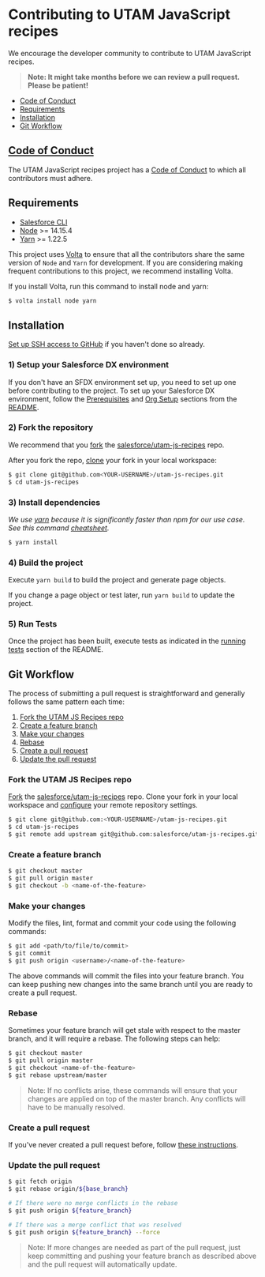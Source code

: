 # Contributing to UTAM JavaScript recipes

We encourage the developer community to contribute to UTAM JavaScript recipes.

> **Note: It might take months before we can review a pull request. Please be patient!**

-   [Code of Conduct](#code-of-conduct)
-   [Requirements](#requirements)
-   [Installation](#installation)
-   [Git Workflow](#git-workflow)

## [Code of Conduct](./CODE_OF_CONDUCT.md)

The UTAM JavaScript recipes project has a [Code of Conduct](./CODE_OF_CONDUCT.md) to which all contributors must adhere.

## Requirements

-   [Salesforce CLI](https://developer.salesforce.com/tools/sfdxcli)
-   [Node](https://nodejs.org/) >= 14.15.4
-   [Yarn](https://yarnpkg.com/) >= 1.22.5

This project uses [Volta](https://volta.sh/) to ensure that all the contributors share the same version of `Node` and `Yarn` for development. If you are considering making frequent contributions to this project, we recommend installing Volta.

If you install Volta, run this command to install node and yarn:

```bash
$ volta install node yarn
```

## Installation

[Set up SSH access to GitHub][setup-github-ssh] if you haven't done so already.

### 1) Setup your Salesforce DX environment

If you don't have an SFDX environment set up, you need to set up one before contributing to the project.
To set up your Salesforce DX environment, follow the [Prerequisites][readme-prerequisites] and [Org Setup][readme-org-setup] sections from the [README](./README.md).

### 2) Fork the repository

We recommend that you [fork][fork-a-repo] the [salesforce/utam-js-recipes](https://github.com/salesforce/utam-js-recipes) repo.

After you fork the repo, [clone][clone-a-repo] your fork in your local workspace:

```bash
$ git clone git@github.com<YOUR-USERNAME>/utam-js-recipes.git
$ cd utam-js-recipes
```

### 3) Install dependencies

_We use [yarn](https://yarnpkg.com/) because it is significantly faster than npm for our use case. See this command [cheatsheet](https://yarnpkg.com/lang/en/docs/migrating-from-npm/)._

```bash
$ yarn install
```

### 4) Build the project

Execute `yarn build` to build the project and generate page objects.

If you change a page object or test later, run `yarn build` to update the project.

### 5) Run Tests

Once the project has been built, execute tests as indicated in the [running tests][readme-running-tests] section of the README.

## Git Workflow

The process of submitting a pull request is straightforward and generally follows the same pattern each time:

1. [Fork the UTAM JS Recipes repo](#fork-the-utam-js-recipes-repo)
2. [Create a feature branch](#create-a-feature-branch)
3. [Make your changes](#make-your-changes)
4. [Rebase](#rebase)
5. [Create a pull request](#create-a-pull-request)
6. [Update the pull request](#update-the-pull-request)

### Fork the UTAM JS Recipes repo

[Fork][fork-a-repo] the [salesforce/utam-js-recipes](https://github.com/salesforce/utam-js-recipes) repo. Clone your fork in your local workspace and [configure][configuring-a-remote-for-a-fork] your remote repository settings.

```bash
$ git clone git@github.com:<YOUR-USERNAME>/utam-js-recipes.git
$ cd utam-js-recipes
$ git remote add upstream git@github.com:salesforce/utam-js-recipes.git
```

### Create a feature branch

```bash
$ git checkout master
$ git pull origin master
$ git checkout -b <name-of-the-feature>
```

### Make your changes

Modify the files, lint, format and commit your code using the following commands:

```bash
$ git add <path/to/file/to/commit>
$ git commit
$ git push origin <username>/<name-of-the-feature>
```

The above commands will commit the files into your feature branch. You can keep
pushing new changes into the same branch until you are ready to create a pull
request.

### Rebase

Sometimes your feature branch will get stale with respect to the master branch,
and it will require a rebase. The following steps can help:

```bash
$ git checkout master
$ git pull origin master
$ git checkout <name-of-the-feature>
$ git rebase upstream/master
```

> Note: If no conflicts arise, these commands will ensure that your changes are applied on top of the master branch. Any conflicts will have to be manually resolved.

### Create a pull request

If you've never created a pull request before, follow [these instructions][creating-a-pull-request].

### Update the pull request

```bash
$ git fetch origin
$ git rebase origin/${base_branch}

# If there were no merge conflicts in the rebase
$ git push origin ${feature_branch}

# If there was a merge conflict that was resolved
$ git push origin ${feature_branch} --force
```

> Note: If more changes are needed as part of the pull request, just keep committing and pushing your feature branch as described above and the pull request will automatically update.

[clone-a-repo]: https://docs.github.com/en/github/creating-cloning-and-archiving-repositories/cloning-a-repository
[fork-a-repo]: https://help.github.com/en/articles/fork-a-repo
[configuring-a-remote-for-a-fork]: https://help.github.com/en/articles/configuring-a-remote-for-a-fork
[setup-github-ssh]: https://help.github.com/articles/generating-a-new-ssh-key-and-adding-it-to-the-ssh-agent/
[readme-prerequisites]: ./README.md#prerequisites
[readme-org-setup]: ./README.md#org-setup
[readme-running-tests]: ./README.md#running-tests
[creating-a-pull-request]: https://help.github.com/articles/creating-a-pull-request/
